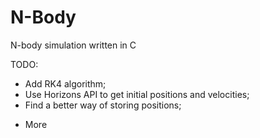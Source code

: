 # N-Body
N-body simulation written in C

TODO:
- Add RK4 algorithm;
- Use Horizons API to get initial positions and velocities;
- Find a better way of storing positions;
+ More
